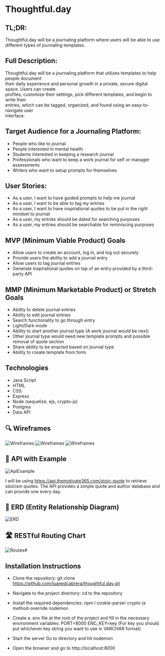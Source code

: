 # Thoughtful.day

## TL;DR:
Thoughtful.day will be a journaling platform where users will be able to use different types of journaling templates.

## Full Description:
Thoughtful.day will be a journaling platform that utilizes templates to help people document <br> their daily experience and personal growth in a private, secure digital space. Users can create <br> profiles, customize their settings, pick different templates, and begin to write their <br> entries, which can be tagged, organized, and found using an easy-to-navigate user <br>interface.

## Target Audience for a Journaling Platform: 
- People who like to journal
- People interested in mental health
- Students interested in keeping a research journal
- Professionals who want to keep a work journal for self or manager assessments
- Writers who want to setup prompts for themselves

## User Stories:
- As a user, I want to have guided prompts to help me journal
- As a user, I want to be able to tag my entries
- As a user, I want to have inspirational quotes to be put in the right mindset to journal
- As a user, my entries should be dated for searching purposes
- As a user, my entries should be searchable for reminiscing purposes

## MVP (Minimum Viable Product) Goals

- Allow users to create an account, log in, and log out securely
- Provide users the ability to add a journal entry
- Allow users to tag journal entries
- Generate inspirational quotes on top of an entry provided by a third-party API

## MMP (Minimum Marketable Product) or Stretch Goals
- Ability to delete journal entries
- Ability to edit journal entries
- Search functionality to go through entry
- Light/Dark mode
- Ability to start another journal type (A work journal would be next)
- Other journal type would need new template prompts and possible removal of quote section
- Share ability to be enacted based on journal type
- Ability to create template from form 

## Technologies
- Java Script
- HTML
- CSS
- Express
- Node (sequelize, ejs, crypto-js)
- Postgres
- Data API

## 🔍 Wireframes
![Wireframes](Wireframes-Home.drawio.png)
![Wireframes](Wireframes-Journal.drawio.png)
![Wireframes](Wireframes-Entry.drawio.png)

## 🌟 API with Example
![ApiExample](APIexample.png)

I will be using https://api.themotivate365.com/stoic-quote to retrieve stoicism quotes. The API provides a simple quote and author database and can provide one every day.

## 🔗 ERD (Entity Relationship Diagram)
![ERD](ERD.png)

## 🛣️ RESTful Routing Chart
![Routes](ResfulRouting.drawio.png)#

## Installation Instructions
- Clone the repository:
git clone https://github.com/juanedcabrera/thoughtful.day.git

- Navigate to the project directory:
cd to the repository

- Install the required dependencies:
npm i cookie-parser crypto-js method-override nodemon

- Create a .env file at the root of the project and fill in the necessary environment variables:
PORT=8000
ENC_KEY=key
(For key you should put whichever key string you want to use in VARCHAR format)

- Start the server
Go to directory and hit nodemon

- Open the browser and go to http://localhost:8000